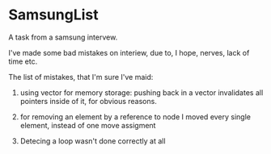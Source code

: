 # SamsungList
A task from a samsung intervew.

I've made some bad mistakes on interiew,
due to, I hope, nerves, lack of time etc.

The list of mistakes, that I'm sure I've maid:
1) using vector for memory storage: pushing back in a vector
   invalidates all pointers inside of it, for obvious reasons.
   
2) for removing an element by a reference to node
   I moved every single element, instead of one move assigment
   
3) Detecing a loop wasn't done correctly at all
